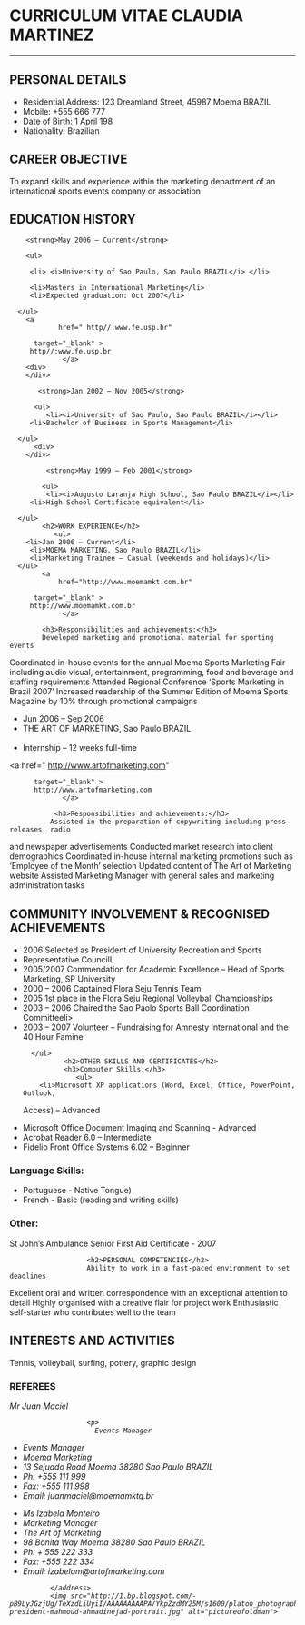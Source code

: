 <!DOCTYPE html>
<html lang="en">
<head>
<meta name="description" content="[artifact01.html]">

  <meta charset="utf-8">
  <meta name="viewport" content="width=device-width">
  <title>JS Bin</title>
</head>
  <body> 
    <h1>CURRICULUM VITAE CLAUDIA MARTINEZ</h1>
    <hr>
      
   
  <h2>PERSONAL DETAILS</h2>
      <ul>
        <li>Residential Address:   123 Dreamland Street, 45987 Moema BRAZIL</li>
         <li>Mobile:          +555 666 777</li>
         <li>Date of Birth:         1  April 198</li>
         <li>Nationality:           Brazilian</li>
      </ul>
      <h2>CAREER OBJECTIVE</h2>
        To expand skills and experience within the marketing department of an 
international sports events company or association
        <h2>EDUCATION HISTORY</h2>
        
      
        <strong>May 2006 – Current</strong> 

        <ul>
           
         <li> <i>University of Sao Paulo, Sao Paulo BRAZIL</i> </li>
            
         <li>Masters in International Marketing</li>
         <li>Expected graduation: Oct 2007</li>
           
      </ul>
        <a
                href=" http//:www.fe.usp.br"
          
          target="_blank" > 
         http//:www.fe.usp.br
                 </a>
        <div>
        </div>
          
           <strong>Jan 2002 – Nov 2005</strong>
          
          <ul>
             <li><i>University of Sao Paulo, Sao Paulo BRAZIL</i></li>
         <li>Bachelor of Business in Sports Management</li>
           
      </ul>
          <div>
        </div>
          
             <strong>May 1999 – Feb 2001</strong>
            
            <ul>
             <li><i>Augusto Laranja High School, Sao Paulo BRAZIL</i></li>
         <li>High School Certificate equivalent</li>
           
      </ul>
            <h2>WORK EXPERIENCE</h2>
               <ul>
        <li>Jan 2006 – Current</li>
         <li>MOEMA MARKETING, Sao Paulo BRAZIL</li>
         <li>Marketing Trainee – Casual (weekends and holidays)</li>
      </ul>
            <a
                href="http://www.moemamkt.com.br"
          
          target="_blank" > 
         http://www.moemamkt.com.br
                 </a>
          
            <h3>Responsibilities and achievements:</h3>
            Developed marketing and promotional material for sporting events
Coordinated in-house events for the annual Moema Sports Marketing Fair 
including audio visual, entertainment, programming, food and beverage and 
staffing requirements
Attended Regional Conference ‘Sports Marketing in Brazil 2007’
Increased readership of the Summer Edition of Moema Sports Magazine by 10% 
through promotional campaigns
            <div>
            </div>
               <ul>
        <li>Jun 2006 – Sep 2006</li>
                 <li>THE ART OF MARKETING, Sao Paulo BRAZIL</li>     
         <li>Internship – 12 weeks full-time</li>
      </ul>
                <a
                href=" http://www.artofmarketing.com"
          
          target="_blank" > 
          http://www.artofmarketing.com
                 </a>
              
               <h3>Responsibilities and achievements:</h3>
              Assisted in the preparation of copywriting including press releases, radio 
and newspaper advertisements
Conducted market research into client demographics
Coordinated in-house internal marketing promotions such as ‘Employee of 
the Month’ selection
Updated content of The Art of Marketing website
Assisted Marketing Manager with general sales and marketing administration 
tasks
    <h2>COMMUNITY INVOLVEMENT & RECOGNISED ACHIEVEMENTS</h2>
                 <ul>
        <li>2006     Selected as President of University Recreation and Sports </li>
         <li>Representative CouncilL</li>
         <li>2005/2007          Commendation for Academic Excellence – Head of Sports 
Marketing, SP University</li>
         <li>2000 – 2006            Captained Flora Seju Tennis Team</li>
          <li>2005             1st place in the Flora Seju Regional Volleyball Championships</li>
                    <li>2003 – 2006      Chaired the Sao Paolo Sports Ball Coordination Committeeli>
                    <li>2003 – 2007            Volunteer – Fundraising for Amnesty International 
and the 40 Hour Famine</li>

      </ul>
              <h2>OTHER SKILLS AND CERTIFICATES</h2>
              <h3>Computer Skills:</h3>
                 <ul>
        <li>Microsoft XP applications (Word, Excel, Office, PowerPoint, Outlook, 
Access) – Advanced</li>
         <li>Microsoft Office Document Imaging and Scanning - Advanced</li>
         <li>Acrobat Reader 6.0 – Intermediate</li>
         <li>Fidelio Front Office Systems 6.02 – Beginner</li>
      </ul>
               <h3>Language Skills:</h3>
                     <ul>
        <li>Portuguese - Native Tongue)</li>
         <li>French - Basic (reading and writing skills)</li>
              </ul>
                       <h3>Other:</h3>
                       St John’s Ambulance Senior First Aid Certificate - 2007
                       
                       <h2>PERSONAL COMPETENCIES</h2>
                       Ability to work in a fast-paced environment to set deadlines
Excellent oral and written correspondence with an exceptional attention to 
detail
Highly organised with a creative flair for project work
Enthusiastic self-starter who contributes well to the team
                       <h2>INTERESTS AND ACTIVITIES</h2>
                       Tennis, volleyball, surfing, pottery, graphic design
                       <h3>REFEREES</h3>
              <address>
                       Mr Juan Maciel
                    
                       <p>
                         Events Manager
<ul>
  <li>Events Manager</li>
         <li>Moema Marketing</li>
         <li>13 Sejuado Road
Moema 38280
Sao Paulo BRAZIL</li>
         <li>Ph:   +555 111 999</li>
  <li>Fax: +555 111 998</li>
  <li>Email: juanmaciel@moemamktg.br</li>
      </ul>
              <p>
                 <ul>
        <li>Ms Izabela Monteiro</li>
         <li>Marketing Manager</li>
         <li>The Art of Marketing</li>
         <li>98 Bonita Way
Moema 38280
Sao Paulo BRAZIL</li>
                   <li>Ph: + 555 222 333</li>
                   <li>Fax: +555 222 334</li>
                   <li>Email: izabelam@artofmarketing.com</li>
      </ul>
              
              </address>
              <img src="http://1.bp.blogspot.com/-pB9LyJGzjUg/TeXzdLiUyiI/AAAAAAAAAPA/YkpZzdMY25M/s1600/platon_photographer-president-mahmoud-ahmadinejad-portrait.jpg" alt="pictureofoldman">
            
              
</html>
